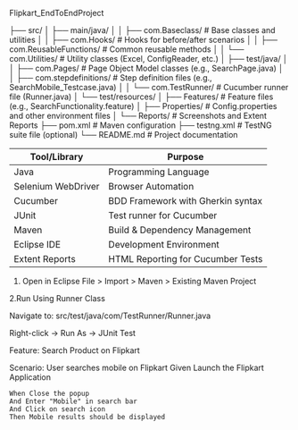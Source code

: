  Flipkart_EndToEndProject
 
 ├── src/ │ ├── main/java/ │ │ ├── com.Baseclass/ # Base classes and utilities │ │ ├── com.Hooks/ # Hooks for before/after scenarios │ │ ├── com.ReusableFunctions/ # Common reusable methods │ │ └── com.Utilities/ # Utility classes (Excel, ConfigReader, etc.) │ ├── test/java/ │ │ ├── com.Pages/ # Page Object Model classes (e.g., SearchPage.java) │ │ ├── com.stepdefinitions/ # Step definition files (e.g., SearchMobile_Testcase.java) │ │ └── com.TestRunner/ # Cucumber runner file (Runner.java) │ └── test/resources/ │ ├── Features/ # Feature files (e.g., SearchFunctionality.feature) │ ├── Properties/ # Config.properties and other environment files │ └── Reports/ # Screenshots and Extent Reports ├── pom.xml # Maven configuration ├── testng.xml # TestNG suite file (optional) └── README.md # Project documentation </pre>

| Tool/Library     | Purpose                                |
|------------------|----------------------------------------|
| Java             | Programming Language                   |
| Selenium WebDriver | Browser Automation                  |
| Cucumber         | BDD Framework with Gherkin syntax      |
| JUnit            | Test runner for Cucumber               |
| Maven            | Build & Dependency Management          |
| Eclipse IDE      | Development Environment                |
| Extent Reports   | HTML Reporting for Cucumber Tests      |

1. Open in Eclipse
  File > Import > Maven > Existing Maven Project

2.Run Using Runner Class

  Navigate to: src/test/java/com/TestRunner/Runner.java
	
  Right-click → Run As → JUnit Test

Feature: Search Product on Flipkart

  Scenario: User searches mobile on Flipkart
    Given Launch the Flipkart Application
		
    When Close the popup
    And Enter "Mobile" in search bar
    And Click on search icon
    Then Mobile results should be displayed
